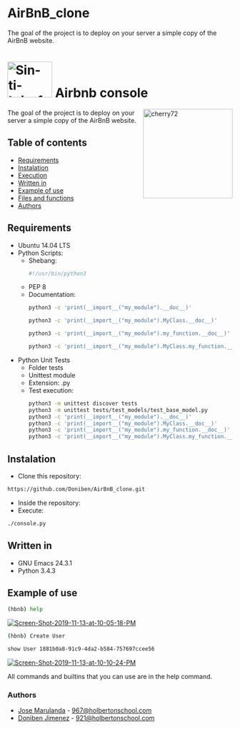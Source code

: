 # AirBnB_clone
The goal of the project is to deploy on your server a simple copy of the AirBnB website.
# <a href="https://ibb.co/n0F13LS"><img src="https://www.pngkey.com/png/full/60-605967_airbnb-logo-png.png" alt="Sin-ti-tulo-1" width="100" height="80" border="0"></a> Airbnb console

<a href="https://holbertonschool.com"><img src="https://i.ibb.co/RyBcXY6/cherry72.png" align="right" width="200" height="200" alt="cherry72" border="0"></a>
The goal of the project is to deploy on your server a simple copy of the AirBnB website.
## Table of contents
* [Requirements](#requirements)
* [Instalation](#instalation)
* [Execution](#execution)
* [Written in](#written-in)
* [Example of use](#example-of-use)
* [Files and functions](#files-and-functions)
* [Authors](#authors)
## Requirements
* Ubuntu 14.04 LTS
* Python Scripts:
  - Shebang: 
    ```sh
    #!/usr/bin/python3
    ```
  - PEP 8
  - Documentation:
    ```sh
    python3 -c 'print(__import__("my_module").__doc__)'
    ```
    ```sh
    python3 -c 'print(__import__("my_module").MyClass.__doc__)'
    ```
    ```sh
    python3 -c 'print(__import__("my_module").my_function.__doc__)'
    ```
    ```sh
    python3 -c 'print(__import__("my_module").MyClass.my_function.__doc__)'
    ```
* Python Unit Tests
  - Folder tests
  - Unittest module
  - Extension: .py
  - Test execution:
    ```sh
    python3 -m unittest discover tests
    python3 -m unittest tests/test_models/test_base_model.py
    python3 -c 'print(__import__("my_module").__doc__)'
    python3 -c 'print(__import__("my_module").MyClass.__doc__)'
    python3 -c 'print(__import__("my_module").my_function.__doc__)'
    python3 -c 'print(__import__("my_module").MyClass.my_function.__doc__)'
     ```
  
## Instalation
*  Clone this repository:
```sh
https://github.com/Doniben/AirBnB_clone.git
```
* Inside the repository:
* Execute:
```sh
./console.py 
```
## Written in
* GNU Emacs 24.3.1
* Python 3.4.3
## Example of use
```sh
(hbnb) help
```
<a href="https://ibb.co/SvgJHZ5"><img src="https://i.ibb.co/ryhvqXF/Screen-Shot-2019-11-13-at-10-05-18-PM.png" alt="Screen-Shot-2019-11-13-at-10-05-18-PM" border="0"></a>

```sh
(hbnb) Create User
```
```sh
show User 1881b0a8-91c9-4da2-b584-757697ccee56
```
<a href="https://ibb.co/82BdVV9"><img src="https://i.ibb.co/BjPrRRB/Screen-Shot-2019-11-13-at-10-10-24-PM.png" alt="Screen-Shot-2019-11-13-at-10-10-24-PM" border="0"></a>

All commands and builtins that you can use are in the help command.

### Authors

 - [Jose Marulanda](https://github.com/JoseMarulanda) - 967@holbertonschool.com
 - [Doniben Jimenez](https://github.com/Doniben) - 921@holbertonschool.com
